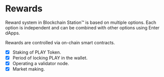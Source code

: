 # Rewards



Reward system in Blockchain Station™ is based on multiple options. Each option is independent and can be combined with other options using Enter dApps.

Rewards are controlled via on-chain smart contracts.

* [x] Staking of PLAY Token.
* [x] Period of locking PLAY in the wallet.
* [x] Operating a validator node.
* [x] Market making.
